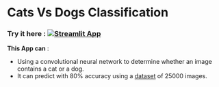 # Cats Vs Dogs Classification

### Try it here : [![Streamlit App](https://static.streamlit.io/badges/streamlit_badge_black_white.svg)](https://tox1ccoder-catsvsdogsclassification-app-6zu7ar.streamlit.app/)

**This App can** :
 - Using a convolutional neural network to determine whether an image contains a cat or a dog.
 - It can predict with 80% accuracy using a [dataset](https://www.kaggle.com/c/dogs-vs-cats/data) of 25000 images.
